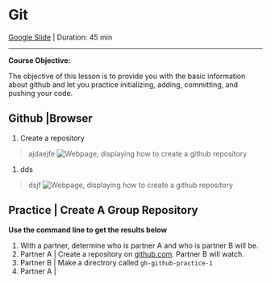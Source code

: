 # Git

[Google Slide](google.com) | Duration: 45 min

---
**Course Objective:**

The objective of this lesson is to provide you with the basic information about github and let you practice initializing, adding, committing, and pushing your code.


## Github |Browser
1. Create a repository
> ajdaejfe
![Webpage, displaying how to create a github repository](../../assets/images/github-repository-setup.png ':size=35%')

1. dds
> dsjf
![Webpage, displaying how to create a github repository](../../assets/images/github-repository-setup.png ':size=35%')

## Practice | Create A Group Repository
**Use the command line to get the results below**
1. With a partner, determine who is partner A and who is partner B will be.
2. Partner A | Create a repository on [github.com](https://github.com). Partner B will watch.
3. Partner B | Make a directrory called `gh-github-practice-1`
4. Partner A | 





